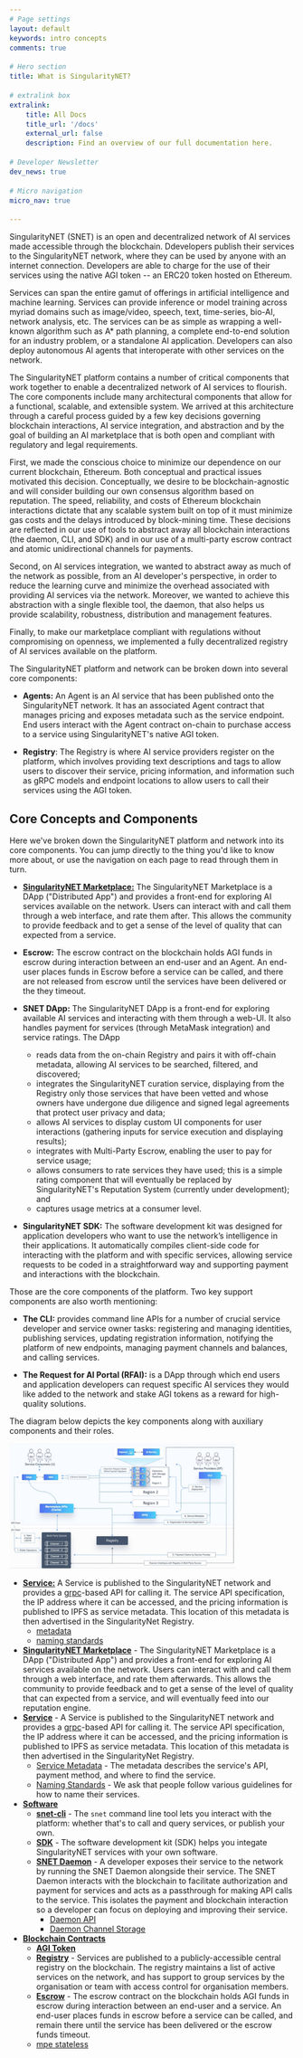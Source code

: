 ```yaml
---
# Page settings
layout: default
keywords: intro concepts
comments: true

# Hero section
title: What is SingularityNET?

# extralink box
extralink:
    title: All Docs
    title_url: '/docs'
    external_url: false
    description: Find an overview of our full documentation here.

# Developer Newsletter
dev_news: true

# Micro navigation
micro_nav: true

---
```


SingularityNET (SNET) is an open and decentralized network of AI services made accessible through the blockchain. Ddevelopers publish their services to the SingularityNET network, where they can be used by anyone with an internet connection. Developers are able to charge for the use of their services using the native AGI token -- an ERC20 token hosted on Ethereum.

Services can span the entire gamut of offerings in artificial intelligence and machine learning. Services can provide inference or model training across myriad domains such as image/video, speech, text, time-series, bio-AI, network analysis, etc. The services can be as simple as wrapping a well-known algorithm such as A* path planning, a complete end-to-end solution for an industry problem, or a standalone AI application. Developers can also deploy autonomous AI agents that interoperate with other services on the network.

The SingularityNET platform contains a number of critical components that work together to enable a decentralized network of AI services to flourish. The core components include many architectural components that allow for a functional, scalable, and extensible system. We arrived at this architecture through a careful process guided by a few key decisions governing blockchain
interactions, AI service integration, and abstraction and by the goal of building an AI marketplace that is both open and compliant with regulatory and legal requirements.

First, we made the conscious choice to minimize our dependence on our current blockchain, Ethereum. Both conceptual and practical issues motivated this decision. Conceptually, we desire to be blockchain-agnostic and will consider building our own consensus algorithm based on reputation. The speed, reliability, and costs of Ethereum blockchain interactions dictate that any
scalable system built on top of it must minimize gas costs and the delays introduced by block-mining time. These decisions are reflected in our use of tools to abstract away all blockchain interactions (the daemon, CLI, and SDK) and in our use of a multi-party escrow contract and atomic unidirectional channels for payments.

Second, on AI services integration, we wanted to abstract away as much of the network as possible, from an AI developer's perspective, in order to reduce the learning curve and minimize the overhead associated with providing AI services via the network. Moreover, we wanted to achieve this abstraction with a single flexible tool, the daemon, that also helps us provide scalability, robustness, distribution and management features.

Finally, to make our marketplace compliant with regulations without compromising on openness, we implemented a fully decentralized registry of AI services available on the platform.

The SingularityNET platform and network can be broken down into several core components:
* **Agents:** An Agent is an AI service that has been published onto the SingularityNET network. It has an associated Agent contract that manages pricing and exposes metadata such as the service endpoint. End users interact with the Agent contract on-chain to purchase access to a service using SingularityNET's native AGI token.

* **Registry**: The Registry is where AI service providers register on the platform, which involves
providing text descriptions and tags to allow users to discover their service, pricing information,
and information such as gRPC models and endpoint locations to allow users to call their services using the AGI token.
## Core Concepts and Components

Here we've broken down the SingularityNET platform and network into its core components. You can jump directly to the thing you'd like to know more about, or use the navigation on each page to read through them in turn.

* [**SingularityNET Marketplace:**](/docs/concepts/marketplace) The SingularityNET Marketplace is a DApp ("Distributed App") and provides a front-end for exploring AI services available on the network. Users can interact with and call them through a web interface, and rate them after. This allows the community to provide feedback and to get a sense of the level of quality that can expected from a service.

* **Escrow:** The escrow contract on the blockchain holds AGI funds in escrow during interaction between an end-user and an Agent. An end-user places funds in Escrow before a service can be called, and there are not released from escrow until the services have been delivered or the they timeout.

* **SNET DApp:** The SingularityNET DApp is a front-end for exploring available AI services and interacting with them through a web-UI. It also handles payment for services (through MetaMask integration) and service ratings. The DApp
  * reads data from the on-chain Registry and pairs it with off-chain metadata, allowing AI
services to be searched, filtered, and discovered;
  * integrates the SingularityNET curation service, displaying from the Registry only those
services that have been vetted and whose owners have undergone due diligence and
signed legal agreements that protect user privacy and data;
  * allows AI services to display custom UI components for user interactions (gathering
inputs for service execution and displaying results);
  * integrates with Multi-Party Escrow, enabling the user to pay for service usage;
  * allows consumers to rate services they have used; this is a simple rating component that
will eventually be replaced by SingularityNET's Reputation System (currently under
development); and
  * captures usage metrics at a consumer level.

* **SingularityNET SDK:** The software development kit was designed for application developers who want to use the network’s intelligence in their applications. It automatically compiles client-side code for interacting with the platform and with specific services, allowing service requests to be coded in a straightforward way and supporting payment and interactions with the blockchain.

Those are the core components of the platform. Two key support components are also worth
mentioning:
* **The CLI:** provides command line APIs for a number of crucial service developer and service owner tasks: registering and managing identities, publishing services, updating registration information, notifying the platform of new endpoints, managing payment channels and balances, and calling services.

* **The Request for AI Portal (RFAI):** is a DApp through which end users and application
developers can request specific AI services they would like added to the network and
stake AGI tokens as a reward for high-quality solutions.

The diagram below depicts the key components along with auxiliary components and their
roles.

<img src="/docs/all/mpe/img/platform_components.jpg" width="400">

* [**Service:**](/docs/concepts/service) A Service is published to the SingularityNET network and provides a [grpc](https://grpc.io)-based API for calling it. The service API specification, the IP address where it can be accessed, and the pricing information is published to IPFS as service metadata. This location of this metadata is then advertised in the SingularityNet Registry.
    * [metadata](/docs/concepts/service-metadata)
    * [naming standards](/docs/concepts/naming-standards)
* [**SingularityNET Marketplace**](/docs/concepts/marketplace) - The SingularityNET Marketplace is a DApp ("Distributed App") and provides a front-end for exploring AI services available on the network. Users can interact with and call them through a web interface, and rate them afterwards. This allows the community to provide feedback and to get a sense of the level of quality that can expected from a service, and will eventually feed into our reputation engine.
* [**Service**](/docs/concepts/service) - A Service is published to the SingularityNET network and provides a [grpc](https://grpc.io)-based API for calling it. The service API specification, the IP address where it can be accessed, and the pricing information is published to IPFS as service metadata. This location of this metadata is then advertised in the SingularityNet Registry.
    * [Service Metadata](/docs/concepts/service-metadata) - The metadata describes the service's API, payment method, and where to find the service.
    * [Naming Standards](/docs/concepts/naming-standards) - We ask that people follow various guidelines for how to name their services.
* [**Software**](/docs/concepts/software)
    * [**snet-cli**](/docs/concepts/snet-cli) - The `snet` command line tool lets you interact with the platform: whether that's to call and query services, or publish your own.
    * [**SDK**](/docs/concepts/sdk) - The software development kit (SDK) helps you integate SingularityNET services with your own software.
    * [**SNET Daemon**](/docs/concepts/daemon) - A developer exposes their service to the network by running the SNET Daemon alongside their service. The SNET Daemon interacts with the blockchain to facilitate authorization and payment for services and acts as a passthrough for making API calls to the service. This isolates the payment and blockchain interaction so a developer can focus on deploying and improving their service.
        * [Daemon API](/docs/concepts/daemon-api)
        * [Daemon Channel Storage](/docs/concepts/daemon-channel-storage)
* [**Blockchain Contracts**](/docs/concepts/blockchain-contracts)
    * [**AGI Token**](/docs/concepts/agi-token)
    * [**Registry**](/docs/concepts/registry) - Services are published to a publicly-accessible central registry on the blockchain. The registry maintains a list of active services on the network, and has support to group services by the organisation or team with access control for organisation members.
    * [**Escrow**](/docs/concepts/multi-party-escrow) - The escrow contract on the blockchain holds AGI funds in escrow during interaction between an end-user and a service. An end-user places funds in escrow before a service can be called, and remain there until the service has been delivered or the escrow funds timeout.
    * [mpe stateless](/docs/concepts/mpe-stateless-client)




